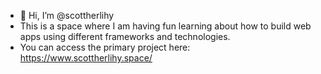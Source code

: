 - 👋 Hi, I’m @scottherlihy
- This is a space where I am having fun learning about how to build web apps using different frameworks and technologies. 
- You can access the primary project here: https://www.scottherlihy.space/


